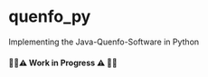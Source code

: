 # quenfo_py
Implementing the Java-Quenfo-Software in Python

#### 👷‍♀️⚠️ Work in Progress ⚠️ 👷‍♀️


